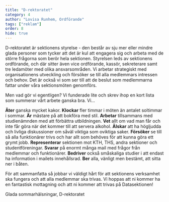 ```yaml
---
title: "D-rektoratet"
category: 4
author: "Lovisa Runhem, Ordförande"
tags: ["reklam"]
order: 8
hide: true
---
```


D-rektoratet är sektionens styrelse - den består av sju mer eller mindre glada personer som tycker att det är kul att engagera sig och arbeta med de större frågorna som berör hela sektionen. Styrelsen leds av sektionens ordförande, och där sitter även vice ordförande, kassör, sekreterare samt tre ledamöter med olika ansvarsområden. Vi arbetar strategiskt med organisationens utveckling och försöker se till alla medlemmars intressen och behov. Det är också vi som ser till att de beslut som medlemmarna fattar under våra sektionsmöten genomförs.

Men vad gör vi egentligen? Vi funderade lite och skrev ihop en kort lista som summerar vårt arbete ganska bra. Vi…

**Äter** ganska mycket kakor.
**Klockar** fler timmar i möten än antalet soltimmar i sommar.
**Är** mästare på att bokföra med stil.
**Arbetar** tillsammans med studienämnden med att förbättra utbildningen.
**Vet** allt om vad man får och inte får göra när det kommer till att servera alkohol.
**Älskar** att ha högljudda och livliga diskussioner om såväl viktiga som oviktiga saker.
**Försöker** se till så alla funktionärer trivs och har allt som behöves för att kunna göra ett grymt jobb.
**Representerar** sektionen mot KTH, THS, andra sektioner och studentföreningar.
**Svarar** på enormt många mail med frågor från medlemmar och funktionärer.
**Bedriver** också småskaliga studier i att endast ha information i mailets innehållsrad.
**Ber** alla, vänligt men bestämt, att sitta ner i båten.

För att sammanfatta så jobbar vi väldigt hårt för att sektionens verksamhet ska fungera och att alla medlemmar ska trivas. Vi hoppas att ni kommer ha en fantastisk mottagning och att ni kommer att trivas på Datasektionen!

Glada sommarhälsningar,
D-rektoratet
